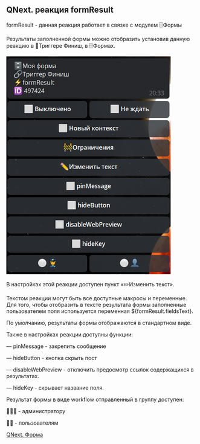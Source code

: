 ## QNext. реакция formResult

formResult - данная реакция работает в связке с модулем 🗄Формы

Результаты заполненной формы можно отобразить установив данную реакцию в 🔗Триггере Финиш, в 🗄Формах.

![](./1.png)



В настройках этой реакции доступен пункт «✏️Изменить текст».

Текстом реакции могут быть все доступные макросы и переменные. Для того, чтобы отобразить в тексте результата формы заполненные пользователем поля используется переменная ${formResult.fieldsText}.

По умолчанию, результаты формы отображаются в стандартном виде.



Также в настройках реакции доступны функции:

— pinMessage - закрепить сообщение

— hideButton - кнопка скрыть пост

— disableWebPreview - отключить предосмотр ссылок содержащихся в результатах.

— hideKey - скрывает название поля.



Результат формы в виде workflow отправленный в группу доступен:

👮‍♀️🔘 - администратору

👤🔘 - пользователям



[QNext. Форма](/docs-test/_export/admin/forms-about)

